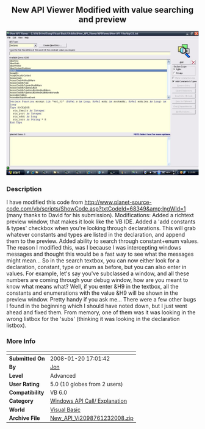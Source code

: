 ﻿<div align="center">

## New API Viewer Modified with value searching and preview

<img src="PIC200812326236128.jpg">
</div>

### Description

I have modified this code from http://www.planet-source-code.com/vb/scripts/ShowCode.asp?txtCodeId=68349&amp;lngWId=1 (many thanks to David for his submission). Modifications: Added a richtext preview window, that makes it look like the VB IDE. Added a 'add constants &amp; types' checkbox when you're looking through declarations. This will grab whatever constants and types are listed in the declaration, and append them to the preview. Added ability to search through constant+enum values. The reason I modified this, was I because I was intercepting windows messages and thought this would be a fast way to see what the messages might mean... So in the search textbox, you can now either look for a declaration, constant, type or enum as before, but you can also enter in values. For example, let's say you've subclassed a window, and all these numbers are coming through your debug window, how are you meant to know what means what? Well, if you enter &amp;H9 in the textbox, all the constants and enumerations with the value &amp;H9 will be shown in the preview window. Pretty handy if you ask me... There were a few other bugs I found in the beginning which I should have noted down, but I just went ahead and fixed them. From memory, one of them was it was looking in the wrong listbox for the 'subs' (thinking it was looking in the declaration listbox).
 
### More Info
 


<span>             |<span>
---                |---
**Submitted On**   |2008-01-20 17:01:42
**By**             |[ Jon](https://github.com/Planet-Source-Code/PSCIndex/blob/master/ByAuthor/jon.md)
**Level**          |Advanced
**User Rating**    |5.0 (10 globes from 2 users)
**Compatibility**  |VB 6\.0
**Category**       |[Windows API Call/ Explanation](https://github.com/Planet-Source-Code/PSCIndex/blob/master/ByCategory/windows-api-call-explanation__1-39.md)
**World**          |[Visual Basic](https://github.com/Planet-Source-Code/PSCIndex/blob/master/ByWorld/visual-basic.md)
**Archive File**   |[New\_API\_Vi2098761232008\.zip](https://github.com/Planet-Source-Code/jon-new-api-viewer-modified-with-value-searching-and-preview__1-69969/archive/master.zip)








